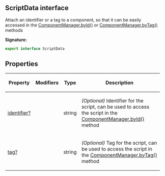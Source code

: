 
## ScriptData interface

Attach an identifier or a tag to a component, so that it can be easily accessed in the [ComponentManager.byId()](/reference/componentmanager/byid.md) or [ComponentManager.byTag()](/reference/componentmanager/bytag.md) methods

**Signature:**

```typescript
export interface ScriptData 
```

## Properties

<table><thead><tr><th>

Property


</th><th>

Modifiers


</th><th>

Type


</th><th>

Description


</th></tr></thead>
<tbody><tr><td>

[identifier?](/reference/scriptdata/identifier.md)


</td><td>


</td><td>

string


</td><td>

_(Optional)_ Identifier for the script, can be used to access the script in the [ComponentManager.byId()](/reference/componentmanager/byid.md) method


</td></tr>
<tr><td>

[tag?](/reference/scriptdata/tag.md)


</td><td>


</td><td>

string


</td><td>

_(Optional)_ Tag for the script, can be used to access the script in the [ComponentManager.byTag()](/reference/componentmanager/bytag.md) method


</td></tr>
</tbody></table>

